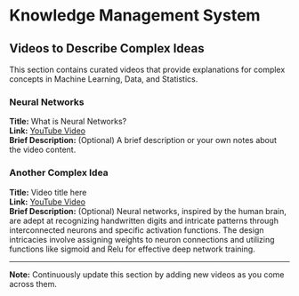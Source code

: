 # Knowledge Management System

## Videos to Describe Complex Ideas

This section contains curated videos that provide explanations for complex concepts in Machine Learning, Data, and Statistics.

### Neural Networks

**Title:** What is Neural Networks?  
**Link:** [YouTube Video](https://www.youtube.com/watch?v=aircAruvnKk&t=1s)  
**Brief Description:** (Optional) A brief description or your own notes about the video content.  

### Another Complex Idea

**Title:** Video title here  
**Link:** [YouTube Video](URL_here)  
**Brief Description:** (Optional) Neural networks, inspired by the human brain, are adept at recognizing handwritten digits and intricate patterns through interconnected neurons and specific activation functions. The design intricacies involve assigning weights to neuron connections and utilizing functions like sigmoid and Relu for effective deep network training.  

---

**Note:** Continuously update this section by adding new videos as you come across them.  
